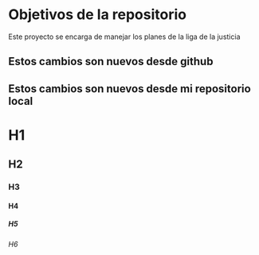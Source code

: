 # Objetivos de la repositorio

Este proyecto se encarga de manejar los planes de la liga de la justicia

## Estos cambios son nuevos desde github
## Estos cambios son nuevos desde mi repositorio local

# H1
## H2
### H3
#### H4
##### H5
###### H6

